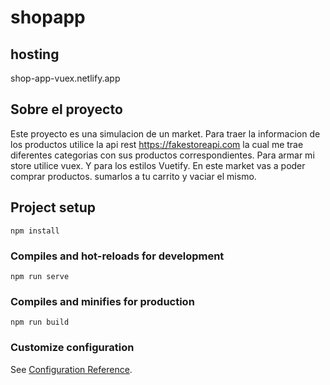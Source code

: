 # shopapp
## hosting
shop-app-vuex.netlify.app

## Sobre el proyecto
Este proyecto es una simulacion de un market. 
Para traer la informacion de los productos utilice la api rest https://fakestoreapi.com
la cual me trae diferentes categorias con sus productos correspondientes.
Para armar mi store utilice vuex.
Y para los estilos Vuetify.
En este market vas a poder comprar productos. sumarlos a tu carrito y vaciar el mismo.

## Project setup
```
npm install
```

### Compiles and hot-reloads for development
```
npm run serve
```

### Compiles and minifies for production
```
npm run build
```

### Customize configuration
See [Configuration Reference](https://cli.vuejs.org/config/).
